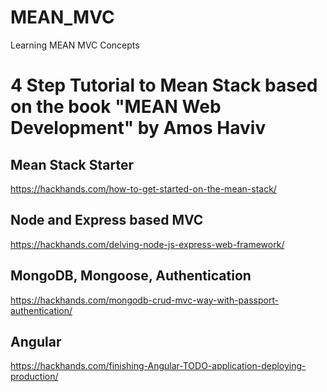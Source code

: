 # MEAN_MVC
Learning MEAN MVC Concepts

# 4 Step Tutorial to Mean Stack based on the book "MEAN Web Development" by Amos Haviv

## Mean Stack Starter
https://hackhands.com/how-to-get-started-on-the-mean-stack/

## Node and Express based MVC
https://hackhands.com/delving-node-js-express-web-framework/

## MongoDB, Mongoose, Authentication
https://hackhands.com/mongodb-crud-mvc-way-with-passport-authentication/

## Angular
https://hackhands.com/finishing-Angular-TODO-application-deploying-production/
